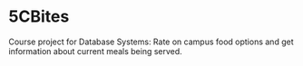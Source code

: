 # 5CBites
Course project for Database Systems: Rate on campus food options and get information about current meals being served.
